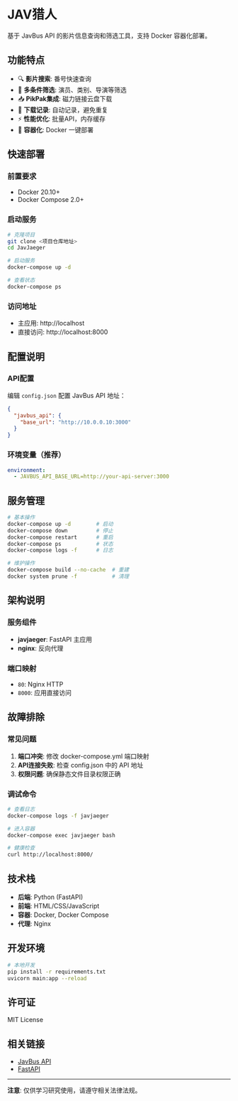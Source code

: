 # JAV猎人

基于 JavBus API 的影片信息查询和筛选工具，支持 Docker 容器化部署。

## 功能特点

- 🔍 **影片搜索**: 番号快速查询
- 🎯 **多条件筛选**: 演员、类别、导演等筛选
- 📥 **PikPak集成**: 磁力链接云盘下载
- 📝 **下载记录**: 自动记录，避免重复
- ⚡ **性能优化**: 批量API，内存缓存
- 🐳 **容器化**: Docker 一键部署

## 快速部署

### 前置要求
- Docker 20.10+
- Docker Compose 2.0+

### 启动服务
```bash
# 克隆项目
git clone <项目仓库地址>
cd JavJaeger

# 启动服务
docker-compose up -d

# 查看状态
docker-compose ps
```

### 访问地址
- 主应用: http://localhost
- 直接访问: http://localhost:8000

## 配置说明

### API配置
编辑 `config.json` 配置 JavBus API 地址：
```json
{
  "javbus_api": {
    "base_url": "http://10.0.0.10:3000"
  }
}
```

### 环境变量（推荐）
```yaml
environment:
  - JAVBUS_API_BASE_URL=http://your-api-server:3000
```

## 服务管理

```bash
# 基本操作
docker-compose up -d        # 启动
docker-compose down         # 停止
docker-compose restart      # 重启
docker-compose ps           # 状态
docker-compose logs -f      # 日志

# 维护操作
docker-compose build --no-cache  # 重建
docker system prune -f           # 清理
```

## 架构说明

### 服务组件
- **javjaeger**: FastAPI 主应用
- **nginx**: 反向代理

### 端口映射
- `80`: Nginx HTTP
- `8000`: 应用直接访问

## 故障排除

### 常见问题
1. **端口冲突**: 修改 docker-compose.yml 端口映射
2. **API连接失败**: 检查 config.json 中的 API 地址
3. **权限问题**: 确保静态文件目录权限正确

### 调试命令
```bash
# 查看日志
docker-compose logs -f javjaeger

# 进入容器
docker-compose exec javjaeger bash

# 健康检查
curl http://localhost:8000/
```

## 技术栈

- **后端**: Python (FastAPI)
- **前端**: HTML/CSS/JavaScript
- **容器**: Docker, Docker Compose
- **代理**: Nginx

## 开发环境

```bash
# 本地开发
pip install -r requirements.txt
uvicorn main:app --reload
```

## 许可证

MIT License

## 相关链接

- [JavBus API](https://github.com/ovnrain/javbus-api)
- [FastAPI](https://fastapi.tiangolo.com/)

---

**注意**: 仅供学习研究使用，请遵守相关法律法规。